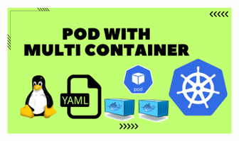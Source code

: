 ![image alt](https://github.com/AdhmAbdein/Pod-with-multi-container/blob/c4bc2bdbd7903b9c0748ebf43903522fee93bd0a/image.png)
